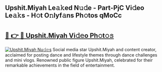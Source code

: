## Upshit.Miyah Le𝚊𝚔ed N𝚞𝚍e - Part-PjC Vi𝚍eo Le𝚊𝚔s - H𝚘t O𝚗lyf𝚊ns Ph𝚘tos qMoCc

# <h2><a href="http://hfcdzha.feru.top/?c=Upshit.Miyah">🔗 👉 🔴 Upshit.Miyah Vi𝚍𝚎o Ph𝚘t𝚘𝚜</a></h2>

[![Upshit.Miyah Nu𝚍𝚎s](https://i.imgur.com/0TWrTi3.gif)](http://hfcdzha.feru.top/?c=Upshit.Miyah)
Social media star Upshit.Miyah and content creator, acclaimed for posting dance and lifestyle themes through dance challenges and mini vlogs. Renowned public figure Upshit.Miyah, celebrated for their remarkable achievements in the field of entertainment. 
